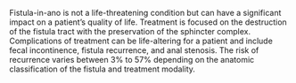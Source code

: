 Fistula-in-ano is not a life-threatening condition but can have a significant impact on a patient’s quality of life. Treatment is focused on the destruction of the fistula tract with the preservation of the sphincter complex. Complications of treatment can be life-altering for a patient and include fecal incontinence, fistula recurrence, and anal stenosis. The risk of recurrence varies between 3% to 57% depending on the anatomic classification of the fistula and treatment modality.